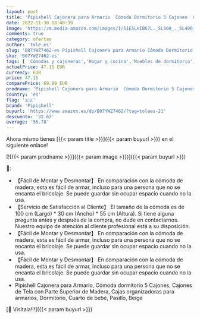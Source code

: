 ```yaml
---
layout: post
title: 'Pipishell Cajonera para Armario  Cómoda Dormitorio 5 Cajones  Cajones de Tela con Parte Superior de Madera  Cajas organizadoras para armarios  Dormitorio  Cuarto de bebé  Pasillo  Beige  Beige '
date: 2022-11-30 18:40:39
image: 'https://m.media-amazon.com/images/I/51E5LHIBK7L._SL500_._SL400_.jpg'
comments: true
category: ofertas
author: 'tole.es'
slug: 'B07YWZ7462-es Pipishell Cajonera para Armario Cómoda Dormitorio 5...'
sku: 'B07YWZ7462-es'
tags: [ 'Cómodas y cajoneras','Hogar y cocina','Muebles de dormitorio','Muebles de hogar','bebé','pipishell','🇪🇸', ]
actualPrice: 47.15 EUR
currency: EUR
price: 47.15
comparePrice: 69.99 EUR
prodname: 'Pipishell Cajonera para Armario  Cómoda Dormitorio 5 Cajones  Cajones de Tela con Parte Superior de Madera  Cajas organizadoras para armarios  Dormitorio  Cuarto de bebé  Pasillo  Beige  Beige '
country: 'es'
flag: '🇪🇸'
brand: 'Pipishell'
buyurl: 'https://www.amazon.es/dp/B07YWZ7462/?tag=tolees-21'
descuento: '32.63'
average: '56.78'
---
```


Ahora mismo tienes [{{< param title >}}]({{< param buyurl >}}) en el siguiente enlace!

[![{{< param prodname >}}]({{< param image >}})]({{< param buyurl >}})

🔎:

- 【Fácil de Montar y Desmontar】 En comparación con la cómoda de madera, esta es fácil de armar, incluso para una persona que no se encanta el bricolaje. Se puede guardar sin ocupar espacio cuando no la usa.
- 【Servicio de Satisfacción al Cliente】 El tamaño de la cómoda es de 100 cm (Largo) * 30 cm (Ancho) * 55 cm (Altura). Si tiene alguna pregunta antes y después de la compra, no dude en contactarnos. Nuestro equipo de atención al cliente profesional está a su disposición.
- 【Fácil de Montar y Desmontar】 En comparación con la cómoda de madera, esta es fácil de armar, incluso para una persona que no se encanta el bricolaje. Se puede guardar sin ocupar espacio cuando no la usa.
- 【Fácil de Montar y Desmontar】 En comparación con la cómoda de madera, esta es fácil de armar, incluso para una persona que no se encanta el bricolaje. Se puede guardar sin ocupar espacio cuando no la usa.
- Pipishell Cajonera para Armario, Cómoda dormitorio 5 Cajones, Cajones de Tela con Parte Superior de Madera, Cajas organizadoras para armarios, Dormitorio, Cuarto de bebé, Pasillo, Beige

[🛒 Visítala!!!]({{< param buyurl >}})

